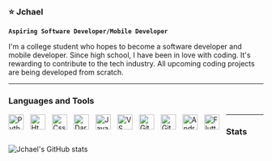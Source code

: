 ### ⭐ Jchael 


**`Aspiring Software Developer/Mobile Developer`**

I'm a college student who hopes to become a software developer and mobile developer. Since high school, I have been in love with coding. It's rewarding to contribute to the tech industry. All upcoming coding projects are being developed from scratch. 

---
### Languages and Tools 

<img align="left" alt="Python" width="30px" style="padding-right: 10px;" src="https://cdn.jsdelivr.net/gh/devicons/devicon/icons/python/python-original.svg" />
<img align="left" alt="Html" width="30px" style="padding-right: 10px;" src="https://cdn.jsdelivr.net/gh/devicons/devicon/icons/html5/html5-original.svg" />
<img align="left" alt="Css" width="30px" style="padding-right: 10px;" src="https://cdn.jsdelivr.net/gh/devicons/devicon/icons/css3/css3-original.svg" />
<img align="left" alt="Dart" width="30px" style="padding-right: 10px;" src="https://cdn.jsdelivr.net/gh/devicons/devicon/icons/dart/dart-original.svg" />
<img align="left" alt="Java" width="30px" style="padding-right: 10px;" src="https://cdn.jsdelivr.net/gh/devicons/devicon/icons/java/java-original.svg" />
<img align="left" alt="VS Code" width="30px" style="padding-right: 10px;" src="https://cdn.jsdelivr.net/gh/devicons/devicon/icons/vscode/vscode-original.svg" />
<img align="left" alt="Git" width="30px" style="padding-right: 10px;" src="https://cdn.jsdelivr.net/gh/devicons/devicon/icons/git/git-original.svg" />
<img align="left" alt="Github" width="30px" style="padding-right: 10px;" src="https://cdn.jsdelivr.net/gh/devicons/devicon/icons/github/github-original.svg" />
<img align="left" alt="Android Studio" width="30px" style="padding-right: 10px;" src="https://cdn.jsdelivr.net/gh/devicons/devicon/icons/androidstudio/androidstudio-original.svg" />
<img align="left" alt="Flutter" width="30px" style="padding-right: 10px;" src="https://cdn.jsdelivr.net/gh/devicons/devicon/icons/flutter/flutter-original.svg" />


---
### Stats

![Jchael's GitHub stats](https://github-readme-stats.vercel.app/api?username=Jchael12&show_icons=true&theme=tokyonight)

#
